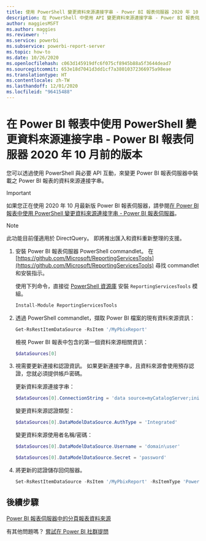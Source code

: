 ```yaml
---
title: 使用 PowerShell 變更資料來源連接字串 - Power BI 報表伺服器 2020 年 10 月前的版本
description: 在 PowerShell 中使用 API 變更資料來源連接字串 - Power BI 報表伺服器 2020 年 10 月前的版本。
author: maggiesMSFT
ms.author: maggies
ms.reviewer: ''
ms.service: powerbi
ms.subservice: powerbi-report-server
ms.topic: how-to
ms.date: 10/26/2020
ms.openlocfilehash: c063d145919dfc6f075cf8945b88a5f3644dead7
ms.sourcegitcommit: 653e18d7041d3dd1cf7a38010372366975a98eae
ms.translationtype: HT
ms.contentlocale: zh-TW
ms.lasthandoff: 12/01/2020
ms.locfileid: "96415488"
---
```

# <a name="change-data-source-connection-strings-in-power-bi-reports-with-powershell---power-bi-report-server-pre-october-2020"></a>在 Power BI 報表中使用 PowerShell 變更資料來源連接字串 - Power BI 報表伺服器 2020 年 10 月前的版本


您可以透過使用 PowerShell 與必要 API 互動，來變更 Power BI 報表伺服器中裝載之 Power BI 報表的資料來源連接字串。 

> [!IMPORTANT]
> 如果您正在使用 2020 年 10 月最新版 Power BI 報表伺服器，請參閱[在 Power BI 報表中使用 PowerShell 變更資料來源連接字串 - Power BI 報表伺服器](connect-data-source-apis.md)。

> [!NOTE]
> 此功能目前僅適用於 DirectQuery。 即將推出匯入和資料重新整理的支援。

1. 安裝 Power BI 報表伺服器 PowerShell commandlet。 在 [https://github.com/Microsoft/ReportingServicesTools](https://github.com/Microsoft/ReportingServicesTools) 尋找 commandlet 和安裝指示。 

    使用下列命令，直接從 [PowerShell 資源庫](https://www.powershellgallery.com/packages/ReportingServicesTools/) 安裝 `ReportingServicesTools` 模組。

    ```powershell
    Install-Module ReportingServicesTools
    ```

2. 透過 PowerShell commandlet，擷取 Power BI 檔案的現有資料來源資訊：

    ```powershell
    Get-RsRestItemDataSource -RsItem '/MyPbixReport'
    ```

    檢視 Power BI 報表中包含的第一個資料來源相關資訊： 

    ```powershell
    $dataSources[0]
    ```

3. 視需要更新連接和認證資訊。 如果更新連接字串，且資料來源會使用預存認證，您就必須提供帳戶密碼。 

    更新資料來源連接字串：

    ```powershell
    $dataSources[0].ConnectionString = 'data source=myCatalogServer;initial catalog=ReportServer;persist security info=False' 
    ```

    變更資料來源認證類型：

    ```powershell
    $dataSources[0].DataModelDataSource.AuthType = 'Integrated'
    ```

    變更資料來源使用者名稱/密碼：

    ```powershell
    $dataSources[0].DataModelDataSource.Username = 'domain\user'
    ```
    ```powershell
    $dataSources[0].DataModelDataSource.Secret = 'password'
    ```

4. 將更新的認證儲存回伺服器。

    ```powershell
    Set-RsRestItemDataSource -RsItem '/MyPbixReport' -RsItemType 'PowerBIReport' -DataSources $dataSources
    ```

## <a name="next-steps"></a>後續步驟

[Power BI 報表伺服器中的分頁報表資料來源](connect-data-sources.md) 

有其他問題嗎？ [嘗試在 Power BI 社群提問](https://community.powerbi.com/)
